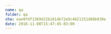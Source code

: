 ```yaml
---
name: qa
folder: qa
sha: eae9fdf1369d22b1014b72e9c4621251d88b039e
date: 2016-11-08T15:47:45-03:00
---
```

